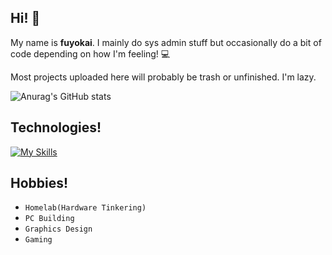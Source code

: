 ## Hi! 🌠
My name is **fuyokai**. I mainly do sys admin stuff but occasionally do a bit of code depending on how I'm feeling! 💻

Most projects uploaded here will probably be trash or unfinished. I'm lazy.

![Anurag's GitHub stats](https://github-readme-stats.vercel.app/api?username=fuyokai&show_icons=true&theme=dark)

## Technologies!
[![My Skills](https://skillicons.dev/icons?i=linux,windows,python,bash,docker,git,cloudflare,vscodium,raspberrypi,grafana)](https://skillicons.dev)

## Hobbies!
- `Homelab(Hardware Tinkering)` 
- `PC Building`
- `Graphics Design`
- `Gaming`
<!--
**fuyokai/fuyokai** is a ✨ _special_ ✨ repository because its `README.md` (this file) appears on your GitHub profile.

Here are some ideas to get you started:

- 🔭 I’m currently working on ...
- 🌱 I’m currently learning ...
- 👯 I’m looking to collaborate on ...
- 🤔 I’m looking for help with ...
- 💬 Ask me about ...
- 📫 How to reach me: ...
- 😄 Pronouns: ...
- ⚡ Fun fact: ...
-->
